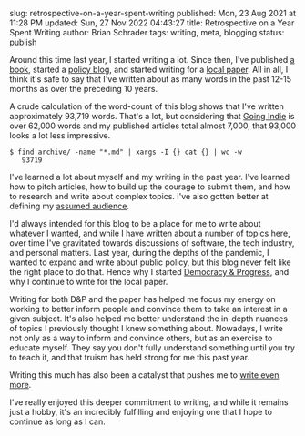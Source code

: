slug: retrospective-on-a-year-spent-writing
published: Mon, 23 Aug 2021 at 11:28 PM
updated: Sun, 27 Nov 2022 04:43:27 
title: Retrospective on a Year Spent Writing
author: Brian Schrader
tags: writing, meta, blogging
status: publish

Around this time last year, I started writing a lot. Since then, I've published [a book][1], started a [policy blog][3], and started writing for a [local paper][2]. All in all, I think it's safe to say that I've written about as many words in the past 12-15 months as over the preceding 10 years.

A crude calculation of the word-count of this blog shows that I've written approximately 93,719 words. That's a lot, but considering that [Going Indie][1] is over 62,000 words and my published articles total almost 7,000, that 93,000 looks a lot less impressive.

    $ find archive/ -name "*.md" | xargs -I {} cat {} | wc -w
       93719

I've learned a lot about myself and my writing in the past year. I've learned how to pitch articles, how to build up the courage to submit them, and how to research and write about complex topics. I've also gotten better at defining my [assumed audience][5].

I'd always intended for this blog to be a place for me to write about whatever I wanted, and while I have written about a number of topics here, over time I've gravitated towards discussions of software, the tech industry, and personal matters. Last year, during the depths of the pandemic, I wanted to expand and write about public policy, but this blog never felt like the right place to do that. Hence why I started [Democracy &amp; Progress][4], and why I continue to write for the local paper.

Writing for both D&amp;P and the paper has helped me focus my energy on working to better inform people and convince them to take an interest in a given subject. It's also helped me better understand the in-depth nuances of topics I previously thought I knew something about. Nowadays, I write not only as a way to inform and convince others, but as an exercise to educate myself. They say you don't fully understand something until you try to teach it, and that truism has held strong for me this past year.

Writing this much has also been a catalyst that pushes me to [write even more][6].

I've really enjoyed this deeper commitment to writing, and while it remains just a hobby, it's an incredibly fulfilling and enjoying one that I hope to continue as long as I can.


[1]: https://goingindie.tech
[2]: https://sduptownnews.com/californians-deserve-better-data-protection/
[3]: https://democracyandprogress.com
[4]: https://democracyandprogress.com
[5]: https://redalemeden.com/microblog/post-1570576215962
[6]: /archive/novels-and-insurmountable-tasks/
